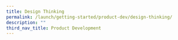 ```yaml
---
title: Design Thinking
permalink: /launch/getting-started/product-dev/design-thinking/
description: ""
third_nav_title: Product Development
---
```

